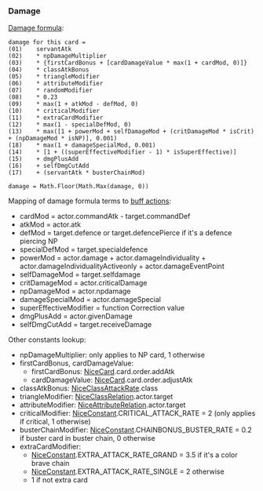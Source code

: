 ### Damage

[Damage formula](https://blogs.nrvnqsr.com/entry.php/3309-How-is-damage-calculated):

```
damage for this card =
(01)    servantAtk
(02)    * npDamageMultiplier
(03)    * {firstCardBonus + [cardDamageValue * max(1 + cardMod, 0)]}
(04)    * classAtkBonus
(05)    * triangleModifier
(06)    * attributeModifier
(07)    * randomModifier
(08)    * 0.23
(09)    * max(1 + atkMod - defMod, 0)
(10)    * criticalModifier
(11)    * extraCardModifier
(12)    * max(1 - specialDefMod, 0)
(13)    * max([1 + powerMod + selfDamageMod + (critDamageMod * isCrit) + (npDamageMod * isNP)], 0.001)
(18)    * max(1 + damageSpecialMod, 0.001)
(14)    * [1 + ((superEffectiveModifier - 1) * isSuperEffective)]
(15)    + dmgPlusAdd
(16)    + selfDmgCutAdd
(17)    + (servantAtk * busterChainMod)

damage = Math.Floor(Math.Max(damage, 0))
```

Mapping of damage formula terms to [buff actions](buff.md):

* cardMod = actor.commandAtk - target.commandDef
* atkMod = actor.atk
* defMod = target.defence or target.defencePierce if it's a defence piercing NP
* specialDefMod = target.specialdefence
* powerMod = actor.damage + actor.damageIndividuality + actor.damageIndividualityActiveonly + actor.damageEventPoint
* selfDamageMod = target.selfdamage
* critDamageMod = actor.criticalDamage
* npDamageMod = actor.npdamage
* damageSpecialMod = actor.damageSpecial
* superEffectiveModifier = function Correction value
* dmgPlusAdd = actor.givenDamage
* selfDmgCutAdd = target.receiveDamage

Other constants lookup:

* npDamageMultiplier: only applies to NP card, 1 otherwise
* firstCardBonus, cardDamageValue:
  * firstCardBonus: [NiceCard](https://api.atlasacademy.io/export/JP/NiceCard.json).card.order.addAtk
  * cardDamageValue: [NiceCard](https://api.atlasacademy.io/export/JP/NiceCard.json).card.order.adjustAtk
* classAtkBonus: [NiceClassAttackRate](https://api.atlasacademy.io/export/JP/NiceClassAttackRate.json).class
* triangleModifier: [NiceClassRelation](https://api.atlasacademy.io/export/JP/NiceClassRelation.json).actor.target
* attributeModifier: [NiceAttributeRelation](https://api.atlasacademy.io/export/JP/NiceAttributeRelation.json).actor.target
* criticalModifier: [NiceConstant](https://api.atlasacademy.io/export/JP/NiceConstant.json).CRITICAL_ATTACK_RATE = 2 (only applies if critical, 1 otherwise)
* busterChainModifier: [NiceConstant](https://api.atlasacademy.io/export/JP/NiceConstant.json).CHAINBONUS_BUSTER_RATE = 0.2 if buster card in buster chain, 0 otherwise
* extraCardModifier:
  * [NiceConstant](https://api.atlasacademy.io/export/JP/NiceConstant.json).EXTRA_ATTACK_RATE_GRAND = 3.5 if it's a color brave chain
  * [NiceConstant](https://api.atlasacademy.io/export/JP/NiceConstant.json).EXTRA_ATTACK_RATE_SINGLE = 2 otherwise
  * 1 if not extra card
